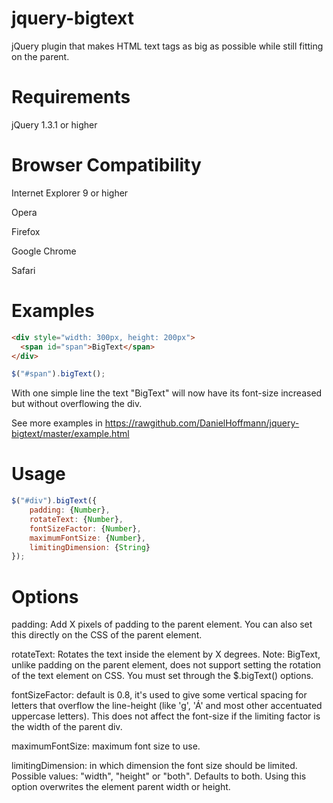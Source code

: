 jquery-bigtext
==============
jQuery plugin that makes HTML text tags as big as possible while still fitting on the parent.

Requirements
==============
jQuery 1.3.1 or higher

Browser Compatibility
==============
Internet Explorer 9 or higher

Opera

Firefox

Google Chrome

Safari


Examples
==============

```html
<div style="width: 300px, height: 200px">
  <span id="span">BigText</span>
</div>
```
```javascript
$("#span").bigText();
```

With one simple line the text "BigText" will now have its font-size increased but without overflowing the div.

See more examples in https://rawgithub.com/DanielHoffmann/jquery-bigtext/master/example.html


Usage
==============

```javascript
$("#div").bigText({
    padding: {Number},
    rotateText: {Number},
    fontSizeFactor: {Number},
	maximumFontSize: {Number},
	limitingDimension: {String}
});
```

Options
==============
padding: Add X pixels of padding to the parent element. You can also set this directly on the CSS of the parent element. 

rotateText: Rotates the text inside the element by X degrees. Note: BigText, unlike padding on the parent element, does not support setting the rotation of the text element on CSS. You must set through the $.bigText() options.

fontSizeFactor: default is 0.8, it's used to give some vertical spacing for letters that overflow the line-height (like 'g', 'Á' and most other accentuated uppercase letters). This does not affect the font-size if the limiting factor is the width of the parent div. 

maximumFontSize: maximum font size to use.

limitingDimension: in which dimension the font size should be limited. Possible values: "width", "height" or "both". Defaults to both. Using this option overwrites the element parent width or height.


